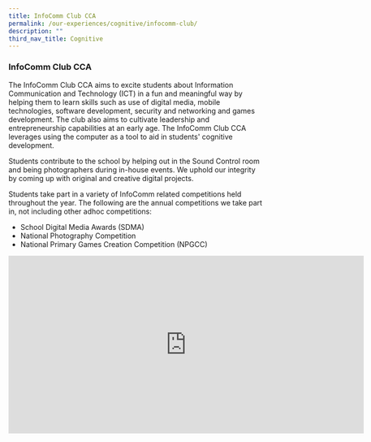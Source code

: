 ```yaml
---
title: InfoComm Club CCA
permalink: /our-experiences/cognitive/infocomm-club/
description: ""
third_nav_title: Cognitive
---
```

### **InfoComm Club CCA**
The InfoComm Club CCA aims to excite students about Information Communication and Technology (ICT) in a fun and meaningful way by helping them to learn skills such as use of digital media, mobile technologies, software development, security and networking and games development. The club also aims to cultivate leadership and entrepreneurship capabilities at an early age. The InfoComm Club CCA leverages using the computer as a tool to aid in students' cognitive development.

Students contribute to the school by helping out in the Sound Control room and being photographers during in-house events. We uphold our integrity by coming up with original and creative digital projects.

Students take part in a variety of InfoComm related competitions held throughout the year. The following are the annual competitions we take part in, not including other adhoc competitions:

*   School Digital Media Awards (SDMA)
*   National Photography Competition
*   National Primary Games Creation Competition (NPGCC)

<iframe width="700" height="350" src="https://www.youtube.com/embed/TaVoNGiM9aI" title="Infocomm Club CCA promo video" frameborder="0" allow="accelerometer; autoplay; clipboard-write; encrypted-media; gyroscope; picture-in-picture" allowfullscreen></iframe>